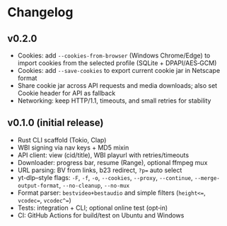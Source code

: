 # Changelog

## v0.2.0

- Cookies: add `--cookies-from-browser` (Windows Chrome/Edge) to import cookies from the selected profile (SQLite + DPAPI/AES‑GCM)
- Cookies: add `--save-cookies` to export current cookie jar in Netscape format
- Share cookie jar across API requests and media downloads; also set Cookie header for API as fallback
- Networking: keep HTTP/1.1, timeouts, and small retries for stability

## v0.1.0 (initial release)

- Rust CLI scaffold (Tokio, Clap)
- WBI signing via nav keys + MD5 mixin
- API client: view (cid/title), WBI playurl with retries/timeouts
- Downloader: progress bar, resume (Range), optional ffmpeg mux
- URL parsing: BV from links, b23 redirect, `?p=` auto select
- yt-dlp–style flags: `-F`, `-f`, `-o`, `--cookies`, `--proxy`, `--continue`, `--merge-output-format`, `--no-cleanup`, `--no-mux`
- Format parser: `bestvideo+bestaudio` and simple filters (`height<=`, `vcodec=`, `vcodec^=`)
- Tests: integration + CLI; optional online test (opt‑in)
- CI: GitHub Actions for build/test on Ubuntu and Windows
